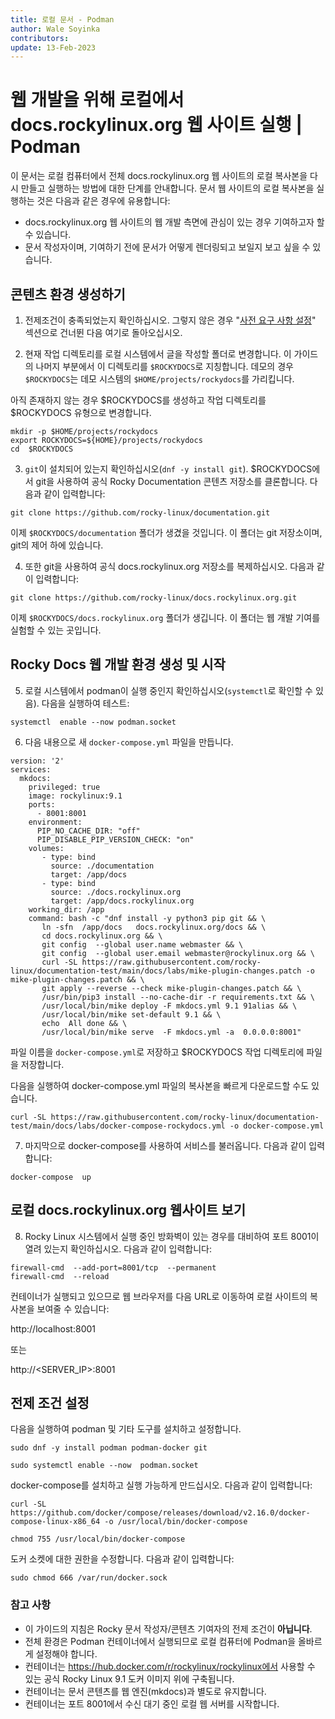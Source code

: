 ```yaml
---
title: 로컬 문서 - Podman
author: Wale Soyinka
contributors:
update: 13-Feb-2023
---
```


# 웹 개발을 위해 로컬에서 docs.rockylinux.org 웹 사이트 실행 | Podman


이 문서는 로컬 컴퓨터에서 전체 docs.rockylinux.org 웹 사이트의 로컬 복사본을 다시 만들고 실행하는 방법에 대한 단계를 안내합니다. 문서 웹 사이트의 로컬 복사본을 실행하는 것은 다음과 같은 경우에 유용합니다:

* docs.rockylinux.org 웹 사이트의 웹 개발 측면에 관심이 있는 경우 기여하고자 할 수 있습니다.
* 문서 작성자이며, 기여하기 전에 문서가 어떻게 렌더링되고 보일지 보고 싶을 수 있습니다.


## 콘텐츠 환경 생성하기

1. 전제조건이 충족되었는지 확인하십시오. 그렇지 않은 경우 "[사전 요구 사항 설정](#setup-the-prerequisites)" 섹션으로 건너뛴 다음 여기로 돌아오십시오.

2. 현재 작업 디렉토리를 로컬 시스템에서 글을 작성할 폴더로 변경합니다. 이 가이드의 나머지 부분에서 이 디렉토리를 `$ROCKYDOCS`로 지칭합니다.  데모의 경우 `$ROCKYDOCS`는 데모 시스템의 `$HOME/projects/rockydocs`를 가리킵니다.

아직 존재하지 않는 경우 $ROCKYDOCS를 생성하고 작업 디렉토리를 $ROCKYDOCS 유형으로 변경합니다.

```
mkdir -p $HOME/projects/rockydocs
export ROCKYDOCS=${HOME}/projects/rockydocs
cd  $ROCKYDOCS
```

3. `git`이 설치되어 있는지 확인하십시오(`dnf -y install git`).  $ROCKYDOCS에서 git을 사용하여 공식 Rocky Documentation 콘텐츠 저장소를 클론합니다. 다음과 같이 입력합니다:

```
git clone https://github.com/rocky-linux/documentation.git
```

이제 `$ROCKYDOCS/documentation` 폴더가 생겼을 것입니다. 이 폴더는 git 저장소이며, git의 제어 하에 있습니다.

4. 또한 git을 사용하여 공식 docs.rockylinux.org 저장소를 복제하십시오. 다음과 같이 입력합니다:

```
git clone https://github.com/rocky-linux/docs.rockylinux.org.git
```

이제 `$ROCKYDOCS/docs.rockylinux.org` 폴더가 생깁니다. 이 폴더는 웹 개발 기여를 실험할 수 있는 곳입니다.


## Rocky Docs 웹 개발 환경 생성 및 시작

5.  로컬 시스템에서 podman이 실행 중인지 확인하십시오(`systemctl`로 확인할 수 있음). 다음을 실행하여 테스트:

```
systemctl  enable --now podman.socket
```

6. 다음 내용으로 새 `docker-compose.yml` 파일을 만듭니다.

```
version: '2'
services:
  mkdocs:
    privileged: true
    image: rockylinux:9.1
    ports:
      - 8001:8001
    environment:
      PIP_NO_CACHE_DIR: "off"
      PIP_DISABLE_PIP_VERSION_CHECK: "on"
    volumes:
       - type: bind
         source: ./documentation
         target: /app/docs
       - type: bind
         source: ./docs.rockylinux.org
         target: /app/docs.rockylinux.org
    working_dir: /app
    command: bash -c "dnf install -y python3 pip git && \
       ln -sfn  /app/docs   docs.rockylinux.org/docs && \
       cd docs.rockylinux.org && \
       git config  --global user.name webmaster && \
       git config  --global user.email webmaster@rockylinux.org && \
       curl -SL https://raw.githubusercontent.com/rocky-linux/documentation-test/main/docs/labs/mike-plugin-changes.patch -o mike-plugin-changes.patch && \
       git apply --reverse --check mike-plugin-changes.patch && \
       /usr/bin/pip3 install --no-cache-dir -r requirements.txt && \
       /usr/local/bin/mike deploy -F mkdocs.yml 9.1 91alias && \
       /usr/local/bin/mike set-default 9.1 && \
       echo  All done && \
       /usr/local/bin/mike serve  -F mkdocs.yml -a  0.0.0.0:8001"

```

파일 이름을 `docker-compose.yml`로 저장하고 $ROCKYDOCS 작업 디렉토리에 파일을 저장합니다.

다음을 실행하여 docker-compose.yml 파일의 복사본을 빠르게 다운로드할 수도 있습니다.

```
curl -SL https://raw.githubusercontent.com/rocky-linux/documentation-test/main/docs/labs/docker-compose-rockydocs.yml -o docker-compose.yml
```


7. 마지막으로 docker-compose를 사용하여 서비스를 불러옵니다. 다음과 같이 입력합니다:

```
docker-compose  up
```


## 로컬 docs.rockylinux.org 웹사이트 보기

8. Rocky Linux 시스템에서 실행 중인 방화벽이 있는 경우를 대비하여 포트 8001이 열려 있는지 확인하십시오. 다음과 같이 입력합니다:

```
firewall-cmd  --add-port=8001/tcp  --permanent
firewall-cmd  --reload
```

컨테이너가 실행되고 있으므로 웹 브라우저를 다음 URL로 이동하여 로컬 사이트의 복사본을 보여줄 수 있습니다:

http://localhost:8001

또는

http://<SERVER_IP>:8001




## 전제 조건 설정

다음을 실행하여 podman 및 기타 도구를 설치하고 설정합니다.

```
sudo dnf -y install podman podman-docker git

sudo systemctl enable --now  podman.socket

```

docker-compose를 설치하고 실행 가능하게 만드십시오. 다음과 같이 입력합니다:

```
curl -SL https://github.com/docker/compose/releases/download/v2.16.0/docker-compose-linux-x86_64 -o /usr/local/bin/docker-compose

chmod 755 /usr/local/bin/docker-compose
```


도커 소켓에 대한 권한을 수정합니다. 다음과 같이 입력합니다:

```
sudo chmod 666 /var/run/docker.sock
```


### 참고 사항

* 이 가이드의 지침은 Rocky 문서 작성자/콘텐츠 기여자의 전제 조건이 **아닙니다**.
* 전체 환경은 Podman 컨테이너에서 실행되므로 로컬 컴퓨터에 Podman을 올바르게 설정해야 합니다.
* 컨테이너는 https://hub.docker.com/r/rockylinux/rockylinux에서 사용할 수 있는 공식 Rocky Linux 9.1 도커 이미지 위에 구축됩니다.
* 컨테이너는 문서 콘텐츠를 웹 엔진(mkdocs)과 별도로 유지합니다.
* 컨테이너는 포트 8001에서 수신 대기 중인 로컬 웹 서버를 시작합니다. 
